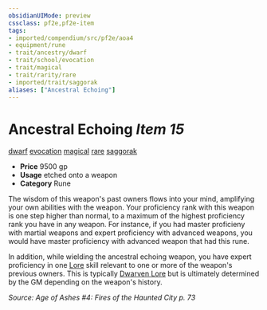 ```yaml
---
obsidianUIMode: preview
cssclass: pf2e,pf2e-item
tags:
- imported/compendium/src/pf2e/aoa4
- equipment/rune
- trait/ancestry/dwarf
- trait/school/evocation
- trait/magical
- trait/rarity/rare
- imported/trait/saggorak
aliases: ["Ancestral Echoing"]
---
```

# Ancestral Echoing *Item 15*  
[dwarf](dwarf.md)  [evocation](evocation.md)  [magical](magical.md)  [rare](rare.md)  [saggorak](saggorak-aoa4.md)  

- **Price** 9500 gp
- **Usage** etched onto a weapon
- **Category** Rune

The wisdom of this weapon's past owners flows into your mind, amplifying your own abilities with the weapon. Your proficiency rank with this weapon is one step higher than normal, to a maximum of the highest proficiency rank you have in any weapon. For instance, if you had master proficieny with martial weapons and expert proficiency with advanced weapons, you would have master proficiency with advanced weapon that had this rune.

In addition, while wielding the ancestral echoing weapon, you have expert proficiency in one [Lore](../../skills.md#Lore) skill relevant to one or more of the weapon's previous owners. This is typically [Dwarven Lore](../../skills.md#Lore) but is ultimately determined by the GM depending on the weapon's history.

*Source: Age of Ashes #4: Fires of the Haunted City p. 73*